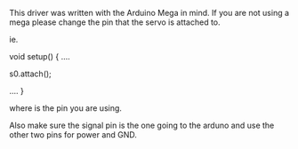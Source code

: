 This driver was written with the Arduino Mega in mind. If you are not using a
mega please change the pin that the servo is attached to.

ie.

void setup()
{
  ....

  s0.attach(<pin number>);
  
  ....
}

where <pin number> is the pin you are using.

Also make sure the signal pin is the one going to the arduno and use the other
two pins for power and GND.
